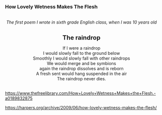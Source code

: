 ### How Lovely Wetness Makes The Flesh

<div style="text-align: center">
<br/>
<i>The first poem I wrote in sixth grade English class, when I was 10 years old</i><br/>
<br/>

<b style="font-size: 20px;">The raindrop</b><br/>

If I were a raindrop<br/>
I would slowly fall to the ground below<br/>
Smoothly I would slowly fall with other raindrops<br/>
We would merge and be symbions<br/>
again the raindrop dissolves and is reborn<br/>
A fresh sent would hang suspended in the air<br/>
The raindrop never dies.<br/><br/>
</div>


https://www.thefreelibrary.com/How+Lovely+Wetness+Makes+the+Flesh.-a0189832875

https://harpers.org/archive/2009/06/how-lovely-wetness-makes-the-flesh/

